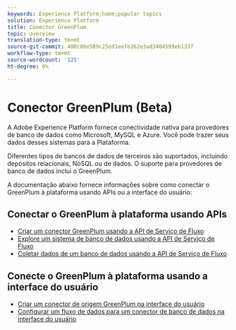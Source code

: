 ```yaml
---
keywords: Experience Platform;home;popular topics
solution: Experience Platform
title: Conector GreenPlum
topic: overview
translation-type: tm+mt
source-git-commit: 400c80e589c25ed1eefe262e3ad3404599eb1337
workflow-type: tm+mt
source-wordcount: '125'
ht-degree: 0%

---
```



# Conector GreenPlum (Beta)

A Adobe Experience Platform fornece conectividade nativa para provedores de banco de dados como Microsoft, MySQL e Azure. Você pode trazer seus dados desses sistemas para a Plataforma.

Diferentes tipos de bancos de dados de terceiros são suportados, incluindo depósitos relacionais, NoSQL ou de dados. O suporte para provedores de banco de dados inclui o GreenPlum.

A documentação abaixo fornece informações sobre como conectar o GreenPlum à plataforma usando APIs ou a interface do usuário:

## Conectar o GreenPlum à plataforma usando APIs

- [Criar um conector GreenPlum usando a API de Serviço de Fluxo](../../tutorials/api/create/databases/greenplum.md)
- [Explore um sistema de banco de dados usando a API de Serviço de Fluxo](../../tutorials/api/explore/database-nosql.md)
- [Coletar dados de um banco de dados usando a API de Serviço de Fluxo](../../tutorials/api/collect/database-nosql.md)

## Conecte o GreenPlum à plataforma usando a interface do usuário

- [Criar um conector de origem GreenPlum na interface do usuário](../../tutorials/ui/create/databases/greenplum.md)
- [Configurar um fluxo de dados para um conector de banco de dados na interface do usuário](../../tutorials/ui/dataflow/databases.md)